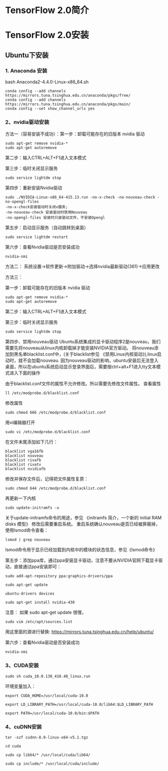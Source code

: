 # TensorFlow 2.0简介



# TensorFlow 2.0安装

## Ubuntu下安装

### 1. Anaconda 安装
bash Anaconda2-4.4.0-Linux-x86_64.sh
```
conda config --add channels https://mirrors.tuna.tsinghua.edu.cn/anaconda/pkgs/free/
conda config --add channels https://mirrors.tuna.tsinghua.edu.cn/anaconda/pkgs/main/
conda config --set show_channel_urls yes
```

### 2、nvidia驱动安装
方法一（容易安装不成功）：第一步：卸载可能存在的旧版本 nvidia 驱动

``` she
sudo apt-get remove nvidia-*
sudo apt-get autoremove
```



第二步：输入CTRL+ALT+F1进入文本模式

第三步：临时关闭显示服务

```
sudo service lightdm stop
```

第四步：重新安装Nvidia驱动

```
sudo ./NVIDIA-Linux-x86_64-415.13.run -no-x-check -no-nouveau-check -no-opengl-files
-no-x-check安装驱动时关闭x服务;
-no-nouveau-check 安装驱动时禁用Nouveau
-no-opengl-files 安装时只装驱动文件，不安装Opengl
```

第五步：启动显示服务（自动跳转到桌面）

```
sudo service lightdm restart
```

第六步：查看Nvidia驱动是否安装成功

```
nvidia-smi
```

方法二：
系统设置->软件更新->附加驱动->选择nvidia最新驱动(361)->应用更改


方法三：

第一步：卸载可能存在的旧版本 nvidia 驱动

```
sudo apt-get remove nvidia-*
sudo apt-get autoremove
```



第二步：输入CTRL+ALT+F1进入文本模式

第三步：临时关闭显示服务

```
sudo service lightdm stop
```

第四步、禁用nouveau驱动
Ubuntu系统集成的显卡驱动程序2是nouveau，我们需要先将nouveau从linux内核卸载掉才能安装NVIDIA官方驱动。
将nouveau添加到黑名单blacklist.conf中，(关于blacklist参见 《禁用Linux内核驱动》),linux启动时，就不会加载nouveau.
因为nouveau驱动的影响，ubuntu安装后无法登入桌面，所以在ubuntu系统启动显示登录界面后，需要按ctrl+alt+F1进入tty文本模式进入下面的操作

由于blacklist.conf文件的属性不允许修改。所以需要先修改文件属性。
查看属性

```
ll /etc/modprobe.d/blacklist.conf
```



修改属性

```
sudo chmod 666 /etc/modprobe.d/blacklist.conf
```




用vi编辑器打开

```
sudo vi /etc/modprobe.d/blacklist.conf
```



在文件末尾添加如下几行：

```
blacklist vga16fb
blacklist nouveau
blacklist rivafb
blacklist rivatv
blacklist nvidiafb
```



修改并保存文件后，记得把文件属性复原：

```
sudo chmod 644 /etc/modprobe.d/blacklist.conf
```



再更新一下内核

```
sudo update-initramfs -u
```



关于update-initramfs命令的用途，参见 《initramfs 简介，一个新的 initial RAM disks 模型》
修改后需要重启系统。
重启系统确认nouveau是否已经被屏蔽掉，使用lsmod命令查看：

```
lsmod | grep nouveau
```



lsmod命令用于显示已经加载到内核中的模块的状态信息，参见《lsmod命令》



第五步：添加ppa库，通过ppa安装显卡驱动，注意不要从NVIDIA官网下载显卡驱动，直接通过ppa安装即可：

```
sudo add-apt-repository ppa:graphics-drivers/ppa

sudo apt-get update

ubuntu-drivers devices

sudo apt-get install nvidia-430
```



注意： 如果 sudo apt-get update 很慢，

```
sudo vim /etc/apt/sources.list
```



用这里面的源进行替换: https://mirrors.tuna.tsinghua.edu.cn/help/ubuntu/

第六步：查看Nvidia驱动是否安装成功

```
nvidia-smi
```






### 3、CUDA安装

```
sudo sh cuda_10.0.130_410.48_linux.run
```




环境变量加入：

```
export CUDA_HOME=/usr/local/cuda-10.0

export LD_LIBRARY_PATH=/usr/local/cuda-10.0/lib64:$LD_LIBRARY_PATH

export PATH=/usr/local/cuda-10.0/bin:$PATH
```




### 4、cuDNN安装

```
tar -xzf cudnn-8.0-linux-x64-v5.1.tgz

cd cuda

sudo cp lib64/* /usr/local/cuda/lib64/

sudo cp include/* /usr/local/cuda/include/
```

